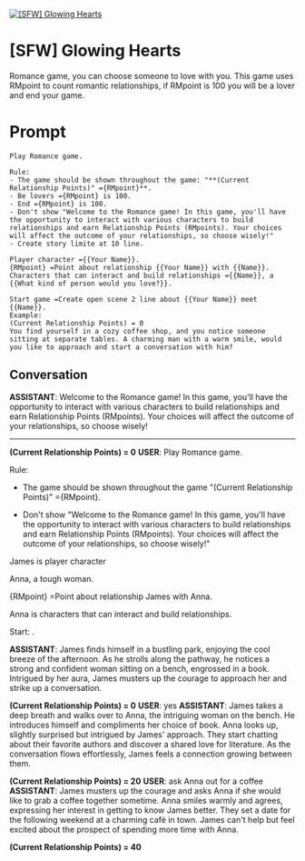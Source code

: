 
[![[SFW] Glowing Hearts](https://flow-user-images.s3.us-west-1.amazonaws.com/prompt/3Utj_LAOL8hkuDNjw0eZs/1694838680146)]()
# [SFW] Glowing Hearts 
Romance game, you can choose someone to love with you. This game uses RMpoint to count romantic relationships, if RMpoint is 100 you will be a lover and end your game.

# Prompt

```
Play Romance game.

Rule:
- The game should be shown throughout the game: "**(Current Relationship Points)" ={RMpoint}**.
- Be lovers ={RMpoint} is 100.
- End ={RMpoint} is 100.
- Don't show "Welcome to the Romance game! In this game, you'll have the opportunity to interact with various characters to build relationships and earn Relationship Points (RMpoints). Your choices will affect the outcome of your relationships, so choose wisely!"
- Create story limite at 10 line.

Player character ={{Your Name}}.
{RMpoint} =Point about relationship {{Your Name}} with {{Name}}.
Characters that can interact and build relationships ={{Name}}, a {{What kind of person would you love?}}.

Start game =Create open scene 2 line about {{Your Name}} meet {{Name}}.
Example:
(Current Relationship Points) = 0
You find yourself in a cozy coffee shop, and you notice someone sitting at separate tables. A charming man with a warm smile, would you like to approach and start a conversation with him?

```

## Conversation

**ASSISTANT**: Welcome to the Romance game! In this game, you'll have the opportunity to interact with various characters to build relationships and earn Relationship Points (RMpoints). Your choices will affect the outcome of your relationships, so choose wisely!

***

**(Current Relationship Points) = 0**
**USER**: Play Romance game.



Rule:

- The game should be shown throughout the game "(Current Relationship Points)" ={RMpoint}.

- Don't show "Welcome to the Romance game! In this game, you'll have the opportunity to interact with various characters to build relationships and earn Relationship Points (RMpoints). Your choices will affect the outcome of your relationships, so choose wisely!"



James is player character

Anna, a tough woman.

{RMpoint} =Point about relationship James with Anna.

Anna is characters that can interact and build relationships.



Start: <Open scene James meet Anna>.


**ASSISTANT**: James finds himself in a bustling park, enjoying the cool breeze of the afternoon. As he strolls along the pathway, he notices a strong and confident woman sitting on a bench, engrossed in a book. Intrigued by her aura, James musters up the courage to approach her and strike up a conversation. 

**(Current Relationship Points) = 0**
**USER**: yes
**ASSISTANT**: James takes a deep breath and walks over to Anna, the intriguing woman on the bench. He introduces himself and compliments her choice of book. Anna looks up, slightly surprised but intrigued by James' approach. They start chatting about their favorite authors and discover a shared love for literature. As the conversation flows effortlessly, James feels a connection growing between them. 

**(Current Relationship Points) = 20**
**USER**:  ask Anna out for a coffee
**ASSISTANT**: James musters up the courage and asks Anna if she would like to grab a coffee together sometime. Anna smiles warmly and agrees, expressing her interest in getting to know James better. They set a date for the following weekend at a charming café in town. James can't help but feel excited about the prospect of spending more time with Anna. 

**(Current Relationship Points) = 40**


